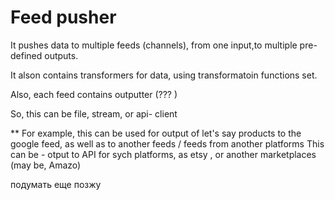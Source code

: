 # Feed pusher

It pushes data to multiple feeds (channels), from one input,to multiple pre- defined outputs.

It alson contains transformers for data, using transformatoin functions set.

Also, each feed contains outputter (??? )

So, this can be file, stream, or api- client

 ** For example, this can be used for output of let's say products to the google feed, as well as to another feeds / feeds from another platforms
 This can be - otput to API for sych platforms, as etsy
, or another marketplaces (may be, Amazo)

подумать еще позжу